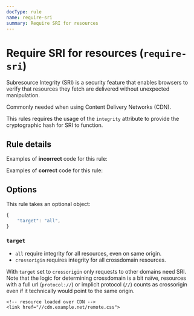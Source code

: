 ```yaml
---
docType: rule
name: require-sri
summary: Require SRI for resources
---
```


# Require SRI for resources (`require-sri`)

Subresource Integrity (SRI) is a security feature that enables browsers to
verify that resources they fetch are delivered without unexpected manipulation.

Commonly needed when using Content Delivery Networks (CDN).

This rules requires the usage of the `integrity` attribute to provide the
cryptographic hash for SRI to function.

## Rule details

Examples of **incorrect** code for this rule:

<validate name="incorrect" rules="require-sri">
    <script href="//cdn.example.net/jquery.min.js"></script>
</validate>

Examples of **correct** code for this rule:

<validate name="correct" rules="require-sri">
    <script href="//cdn.example.net/jquery.min.js" integrity="sha384-..."></script>
</validate>

## Options

This rule takes an optional object:

```javascript
{
	"target": "all",
}
```

### `target`

- `all` require integrity for all resources, even on same origin.
- `crossorigin` requires integrity for all crossdomain resources.

With `target` set to `crossorigin` only requests to other domains need SRI. Note
that the logic for determining crossdomain is a bit naïve, resources with a full
url (`protocol://`) or implicit protocol (`//`) counts as crossorigin even if it
technically would point to the same origin.

<validate name="crossorigin" rules="require-sri" require-sri='{"target": "crossorigin"}'>
    <!--- local resource -->
    <link href="local.css">

    <!-- resource loaded over CDN -->
    <link href="//cdn.example.net/remote.css">

</validate>
